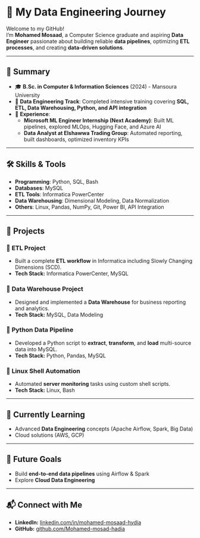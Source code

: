 # 🚀 My Data Engineering Journey  

Welcome to my GitHub!  
I’m **Mohamed Mosaad**, a Computer Science graduate and aspiring **Data Engineer** passionate about building reliable **data pipelines**, optimizing **ETL processes**, and creating **data-driven solutions**.

---

## 🧾 Summary  
- 🎓 **B.Sc. in Computer & Information Sciences** (2024) - Mansoura University  
- 📜 **Data Engineering Track**: Completed intensive training covering **SQL, ETL, Data Warehousing, Python, and API integration**  
- 💼 **Experience**:
    - **Microsoft ML Engineer Internship (Next Academy)**: Built ML pipelines, explored MLOps, Hugging Face, and Azure AI  
    - **Data Analyst at Elshawwa Trading Group**: Automated reporting, built dashboards, optimized inventory KPIs  

---

## 🛠 Skills & Tools  
- **Programming**: Python, SQL, Bash  
- **Databases**: MySQL  
- **ETL Tools**: Informatica PowerCenter  
- **Data Warehousing**: Dimensional Modeling, Data Normalization  
- **Others**: Linux, Pandas, NumPy, Git, Power BI, API Integration  

---

## 📂 Projects  
### 🔹 **ETL Project**
- Built a complete **ETL workflow** in Informatica including Slowly Changing Dimensions (SCD).  
- **Tech Stack:** Informatica PowerCenter, MySQL  

### 🔹 **Data Warehouse Project**
- Designed and implemented a **Data Warehouse** for business reporting and analytics.  
- **Tech Stack:** MySQL, Data Modeling  

### 🔹 **Python Data Pipeline**
- Developed a Python script to **extract**, **transform**, and **load** multi-source data into MySQL.  
- **Tech Stack:** Python, Pandas, MySQL  

### 🔹 **Linux Shell Automation**
- Automated **server monitoring** tasks using custom shell scripts.  
- **Tech Stack:** Linux, Bash  

---

## 📖 Currently Learning  
- Advanced **Data Engineering** concepts (Apache Airflow, Spark, Big Data)  
- Cloud solutions (AWS, GCP)  

---

## 🎯 Future Goals  
- Build **end-to-end data pipelines** using Airflow & Spark  
- Explore **Cloud Data Engineering**  

---

## 📬 Connect with Me  
- **LinkedIn:** [linkedin.com/in/mohamed-mosaad-hydia](https://linkedin.com/in/mohamed-mosaad-hydia)  
- **GitHub:** [github.com/Mohamed-mosad-hadia](https://github.com/Mohamed-mosad-hadia)  
